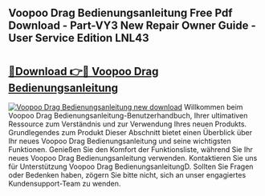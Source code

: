 ## Voopoo Drag Bedienungsanleitung Free Pdf Download - Part-VY3 New Repair Owner Guide - User Service Edition LNL43

# <h2><a href="http://df3xvib.blite.top/?on=Voopoo+Drag+Bedienungsanleitung">🔗Download 👉🔴 Voopoo Drag Bedienungsanleitung</a></h2>

[![Voopoo Drag Bedienungsanleitung new download](https://i.imgur.com/lujVjoI.png)](http://df3xvib.blite.top/?on=Voopoo+Drag+Bedienungsanleitung)
Willkommen beim Voopoo Drag Bedienungsanleitung-Benutzerhandbuch, Ihrer ultimativen Ressource zum Verständnis und zur Verwendung Ihres neuen Produkts. Grundlegendes zum Produkt Dieser Abschnitt bietet einen Überblick über Ihr neues Voopoo Drag Bedienungsanleitung und seine wichtigsten Funktionen. Genießen Sie den Komfort der Funktionsliste, während Sie Ihr neues Voopoo Drag Bedienungsanleitung verwenden. Kontaktieren Sie uns für Unterstützung Voopoo Drag BedienungsanleitungD. Sollten Sie Fragen oder Bedenken haben, zögern Sie bitte nicht, sich an unser engagiertes Kundensupport-Team zu wenden.
